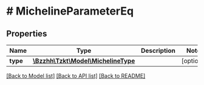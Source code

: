 # # MichelineParameterEq

## Properties

Name | Type | Description | Notes
------------ | ------------- | ------------- | -------------
**type** | [**\Bzzhh\Tzkt\Model\MichelineType**](MichelineType.md) |  | [optional]

[[Back to Model list]](../../README.md#models) [[Back to API list]](../../README.md#endpoints) [[Back to README]](../../README.md)
